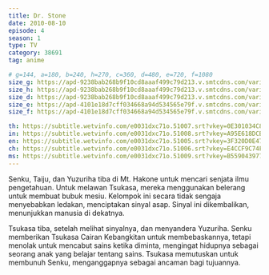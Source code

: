 ```yaml
---
title: Dr. Stone
date: 2010-08-10
episode: 4
season: 1
type: TV
category: 38691
tag: anime

# g=144, a=180, b=240, h=270, c=360, d=480, e=720, f=1080
size_g: https://apd-9238bab268b9f10cd8aaaf499c79d213.v.smtcdns.com/varietyts.tc.qq.com/ALhhlKji1eO24eoDRGlC80lvktpJs56a_-n17WAMo790/7ouLiwG0by2vUZgYeylW3s5-yws3a-m2z9SRlTnylYjBFy4HQKi_kSc_OXkpTekU_nm-W0O4isCPnm5U7Ni1BSBKxwxdaGfKCC1onm69TTkjsKf-l185Vv-pUSsPu6y0PaVY9NYSmLaPppwFpNVj89iFnxA9MvG-/e0031dxc71o.321007.ts.m3u8
size_h: https://apd-9238bab268b9f10cd8aaaf499c79d213.v.smtcdns.com/varietyts.tc.qq.com/A1CmnF2nJDTst7WpepYDAPGuDCQTig1Wev-jLoDJbnI0/tN60jT0YvQzMkqj7q1Hl5gEHctiFZLaNkJ8rYtNLDT14VVmR9kMeGZ8CstucChWjt1lysyW1PE1j6BdzRRjbmDVMY5EIuroTPpW0hKEAnkIY9QNB2Dw5pZmaepFUDA95eVt75gnKmqnGfOgBlNnfqm9tvbfGTSRd/e0031dxc71o.321001.ts.m3u8
size_d: https://apd-9238bab268b9f10cd8aaaf499c79d213.v.smtcdns.com/varietyts.tc.qq.com/AHTBaBThZ7253JD5_op3ULAzOQcasCJXqZjKWYtAf9Ms/peSxin8bN_7e1BMj07Le0_USOTsrKDLyjqKpm5KqMdST_T6WoYQQJLIHIfR3_RYvoI-Oex1WPM8NWdHKk8oYTFP9G7Cwy7BWOkf94hLpD6ZNJCI6MMCAEnT_pzIhAiqYYhUjX3Q0kP-_sPl1QzoXbBXf_U4pLKAY/e0031dxc71o.321002.ts.m3u8
size_e: https://apd-4101e18d7cff034668a94d534565e79f.v.smtcdns.com/varietyts.tc.qq.com/AW6fBAUsWZMwnFs3x6rEEPck4Ew6k-qWrxI21kK5fWk4/jiO8E1kw5RrKL65M970rHZC8GNz_1dDff5kDc-3dlsVg8BuV4fgPVza7MdT86CZ8NBEy85rHtPGjlCfNj8ICyMSVaBNgbIpFCC7o9_J_ner36Ux_1HgifJTMZz3OfOLoFAIqPAE6ONUtMu-Jkl3SEsk2jj442ScP/e0031dxc71o.321003.ts.m3u8
size_f: https://apd-4101e18d7cff034668a94d534565e79f.v.smtcdns.com/varietyts.tc.qq.com/A7p8_Bd4-WY9LVGr93LHl1xJ86v7v8_QduBQb4EwaDhI/Ap32yKI0PFyspQ4DgWGcjPGD5ccnIfu6vp0SS313kksP_KhNtutrvlQb5Fv8jnMAzc7AiPWp-uJfWm2GFNLsP0pblyWIT95Z2XLpwdrneonSM3f4iA-9FOgMU2_uc3fqK9sDPf8bHeOAMY9f8poKGPfeeBsJS1Qc/e0031dxc71o.321004.ts.m3u8

th: https://subtitle.wetvinfo.com/e0031dxc71o.51007.srt?vkey=0E301034C865103D6552877A03C30889B87A24081F8FD1E233318A9F2C17588961D7100B78DA11F95FE9133611CC5CC8ECD056B6792FD7E15032A1DCF9E5770FA25FCA6603467EF2DA4A3DD69CCD4A25A9DFE25566084473F71D525BAE511A87C2358B1B4D8F025D163812B098D3CE18
in: https://subtitle.wetvinfo.com/e0031dxc71o.51008.srt?vkey=A95E618DCB669CD5C27A31F60D039AAF7308F9A3DAD37386D992EC2CEAD6C9E308650803C719459EEC0DF607FAC8328E12DDCC3A8BD13EB571881E4496BDD942291CA5D4F507B9794158F8F43671C5D10E129353C8FC78F2ACA6C845917D6F9F9C8C4BB3B50211B3A8A334D835D4B6E4
en: https://subtitle.wetvinfo.com/e0031dxc71o.51005.srt?vkey=3F320D0E47E4C189268BC371C64EF5664738480257B24ABD713D7ED1C3C4B020E1D02D810877DC33C8F1489567D4969C1EDA009BC65A6FBE312C8F9D4C021F0B5E0D3618844B4739FDC95CD1915262C12AD49CBC3CF7D82E794B3FB05BB785369CFC1B5FE9EF58E9F98D5D087200C925
ch: https://subtitle.wetvinfo.com/e0031dxc71o.51006.srt?vkey=E4CCF9C74F34D5BCE3D891E616B93ACB0608248E62A095489F63AD68E64AAB6F55127900F5A044707B7DCE064B7CB68AD5316631AE320F0A4470CA846189A616EE9946D24195E2757D3D503BC5ACDAA60231FC148AAE8679AAB64DFCA1918A2C947F371906C1CCE31F9686BC9AD49937
ms: https://subtitle.wetvinfo.com/e0031dxc71o.51009.srt?vkey=B5590439776373CD1E41D36D62A0A37A710F85634225DE444EDB08E0E47654AEA28B99BB29D3E5C6D755CDF4ACD0BF4DEDE6828F68C7345B56C7608C01ECBED951E025FE48F50319B4CCF7FB12F80AE11ACECF4D349659DD2C0E6B960F67797C2363F5D29F141957F36F3D5154D621B6
---
```

Senku, Taiju, dan Yuzuriha tiba di Mt. Hakone untuk mencari senjata ilmu pengetahuan. Untuk melawan Tsukasa, mereka menggunakan belerang untuk membuat bubuk mesiu. Kelompok ini secara tidak sengaja menyebabkan ledakan, menciptakan sinyal asap. Sinyal ini dikembalikan, menunjukkan manusia di dekatnya.

Tsukasa tiba, setelah melihat sinyalnya, dan menyandera Yuzuriha. Senku memberikan Tsukasa Cairan Kebangkitan untuk membebaskannya, tetapi menolak untuk mencabut sains ketika diminta, mengingat hidupnya sebagai seorang anak yang belajar tentang sains. Tsukasa memutuskan untuk membunuh Senku, menganggapnya sebagai ancaman bagi tujuannya.
